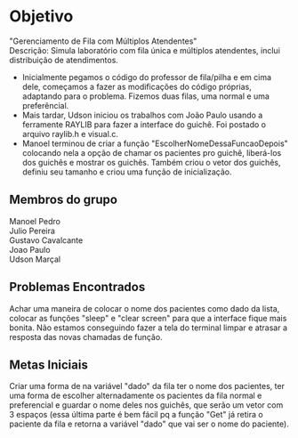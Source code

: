 # Objetivo
"Gerenciamento de Fila com Múltiplos Atendentes"\
Descrição: Simula laboratório com fila única e múltiplos atendentes, inclui distribuição de atendimentos.

  - Inicialmente pegamos o código do professor de fila/pilha e em cima dele, começamos a fazer as modificações do código próprias, adaptando para o problema. Fizemos duas filas, uma normal e uma preferêncial.
  - Mais tardar, Udson iniciou os trabalhos com João Paulo usando a ferramente RAYLIB para fazer a interface do guichê. Foi postado o arquivo raylib.h e visual.c.
  - Manoel terminou de criar a função "EscolherNomeDessaFuncaoDepois" colocando nela a opção de chamar os pacientes pro guichê, liberá-los dos guichês e mostrar os guichês. Também criou o vetor dos guichês, definiu seu tamanho e criou uma função de inicialização.

## Membros do grupo
Manoel Pedro  
Julio Pereira  
Gustavo Cavalcante  
Joao Paulo  
Udson Marçal  

## Problemas Encontrados
Achar uma maneira de colocar o nome dos pacientes como dado da lista, colocar as funções "sleep" e "clear screen" para que a interface fique mais bonita. Não estamos conseguindo fazer a tela do terminal limpar e atrasar a resposta das novas chamadas de função.

## Metas Iniciais
Criar uma forma de na variável "dado" da fila ter o nome dos pacientes, ter uma forma de escolher alternadamente os pacientes da fila normal e preferencial e guardar o nome deles nos guichês, que serão um vetor com 3 espaços (essa última parte é bem fácil pq a função "Get" já retira o paciente da fila e retorna a variável "dado" que vai ser o nome do paciente).
